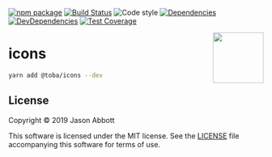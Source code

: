 [![npm package](https://img.shields.io/npm/v/@toba/icons.svg)](https://www.npmjs.org/package/@toba/icons)
[![Build Status](https://travis-ci.org/toba/icons.svg?branch=master)](https://travis-ci.org/toba/icons)
![Code style](https://img.shields.io/badge/code_style-prettier-ff69b4.svg)
[![Dependencies](https://img.shields.io/david/toba/icons.svg)](https://david-dm.org/toba/icons)
[![DevDependencies](https://img.shields.io/david/dev/toba/icons.svg)](https://david-dm.org/toba/icons#info=devDependencies&view=list)
[![Test Coverage](https://codecov.io/gh/toba/icons/branch/master/graph/badge.svg)](https://codecov.io/gh/toba/icons)

<img src='https://toba.github.io/about/images/logo-colored.svg' width="100" align="right"/>

# icons

```sh
yarn add @toba/icons --dev
```

## License

Copyright &copy; 2019 Jason Abbott

This software is licensed under the MIT license. See the [LICENSE](./LICENSE) file
accompanying this software for terms of use.
